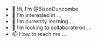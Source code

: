 - 👋 Hi, I’m @BisonDuncombe
- 👀 I’m interested in ...
- 🌱 I’m currently learning ...
- 💞️ I’m looking to collaborate on ...
- 📫 How to reach me ...

<!---
BisonDuncombe/BisonDuncombe is a ✨ special ✨ repository because its `README.md` (this file) appears on your GitHub profile.
You can click the Preview link to take a look at your changes.
--->
